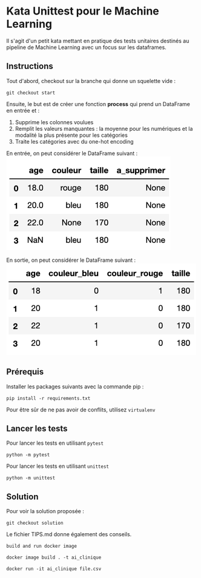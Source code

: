 # Kata Unittest pour le Machine Learning

Il s'agit d'un petit kata mettant en pratique des tests unitaires destinés au pipeline de Machine Learning avec un focus
sur les dataframes.

## Instructions

Tout d'abord, checkout sur la branche qui donne un squelette vide :

```
git checkout start
```

Ensuite, le but est de créer une fonction __process__ qui prend un DataFrame en entrée et :

1. Supprime les colonnes voulues
2. Remplit les valeurs manquantes : la moyenne pour les numériques et la modalité la plus présente pour les catégories
3. Traite les catégories avec du one-hot encoding

En entrée, on peut considérer le DataFrame suivant :
![dataframe_entree](images/dataframe_entree.png)

En sortie, on peut considérer le DataFrame suivant :
![dataframe_sortie](images/dataframe_sortie.png)

## Prérequis

Installer les packages suivants avec la commande pip :

```
pip install -r requirements.txt
```

Pour être sûr de ne pas avoir de conflits, utilisez `virtualenv`

## Lancer les tests

Pour lancer les tests en utilisant `pytest`

```
python -m pytest
```

Pour lancer les tests en utilisant `unittest`

```
python -m unittest
```

## Solution

Pour voir la solution proposée :

```
git checkout solution
```

Le fichier TIPS.md donne également des conseils.

```
build and run docker image
```

```
docker image build . -t ai_clinique
```

```
docker run -it ai_clinique file.csv
```